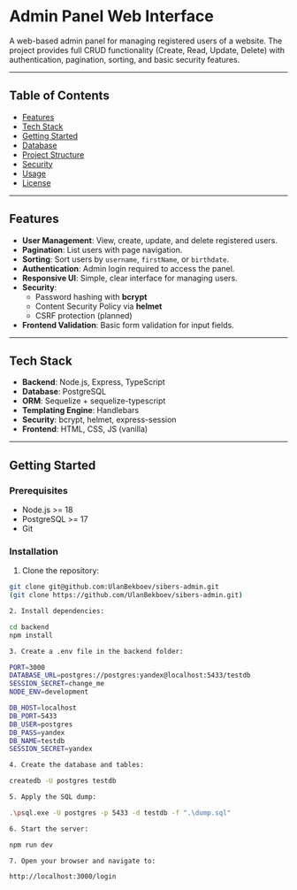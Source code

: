 # Admin Panel Web Interface

A web-based admin panel for managing registered users of a website. The project provides full CRUD functionality (Create, Read, Update, Delete) with authentication, pagination, sorting, and basic security features.

---

## Table of Contents

- [Features](#features)
- [Tech Stack](#tech-stack)
- [Getting Started](#getting-started)
- [Database](#database)
- [Project Structure](#project-structure)
- [Security](#security)
- [Usage](#usage)
- [License](#license)

---

## Features

- **User Management**: View, create, update, and delete registered users.
- **Pagination**: List users with page navigation.
- **Sorting**: Sort users by `username`, `firstName`, or `birthdate`.
- **Authentication**: Admin login required to access the panel.
- **Responsive UI**: Simple, clear interface for managing users.
- **Security**:
  - Password hashing with **bcrypt**
  - Content Security Policy via **helmet**
  - CSRF protection (planned)
- **Frontend Validation**: Basic form validation for input fields.

---

## Tech Stack

- **Backend**: Node.js, Express, TypeScript
- **Database**: PostgreSQL
- **ORM**: Sequelize + sequelize-typescript
- **Templating Engine**: Handlebars
- **Security**: bcrypt, helmet, express-session
- **Frontend**: HTML, CSS, JS (vanilla)

---

## Getting Started

### Prerequisites

- Node.js >= 18
- PostgreSQL >= 17
- Git

### Installation

1. Clone the repository:

```bash
git clone git@github.com:UlanBekboev/sibers-admin.git 
(git clone https://github.com/UlanBekboev/sibers-admin.git)

2. Install dependencies:

cd backend
npm install

3. Create a .env file in the backend folder:

PORT=3000
DATABASE_URL=postgres://postgres:yandex@localhost:5433/testdb
SESSION_SECRET=change_me
NODE_ENV=development

DB_HOST=localhost
DB_PORT=5433
DB_USER=postgres
DB_PASS=yandex
DB_NAME=testdb
SESSION_SECRET=yandex

4. Create the database and tables:

createdb -U postgres testdb

5. Apply the SQL dump:

.\psql.exe -U postgres -p 5433 -d testdb -f ".\dump.sql"

6. Start the server:

npm run dev

7. Open your browser and navigate to:

http://localhost:3000/login
